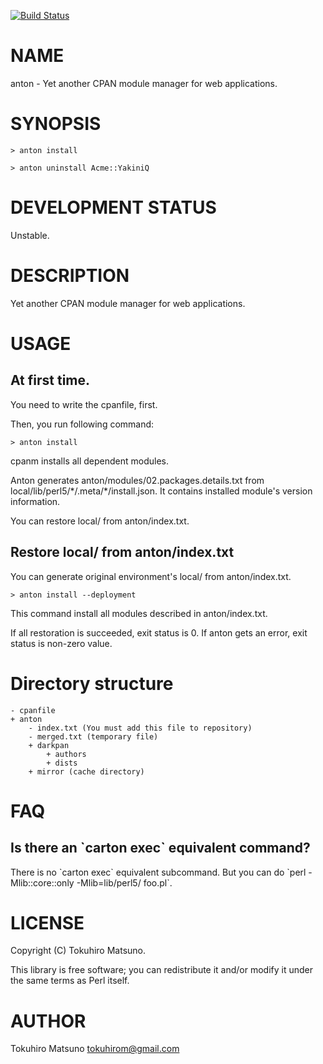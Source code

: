 [![Build Status](https://travis-ci.org/tokuhirom/anton.png?branch=master)](https://travis-ci.org/tokuhirom/anton)
# NAME

anton - Yet another CPAN module manager for web applications.

# SYNOPSIS

    > anton install

    > anton uninstall Acme::YakiniQ

# DEVELOPMENT STATUS

Unstable.

# DESCRIPTION

Yet another CPAN module manager for web applications.

# USAGE

## At first time.

You need to write the cpanfile, first.

Then, you run following command:

    > anton install

cpanm installs all dependent modules.

Anton generates anton/modules/02.packages.details.txt from local/lib/perl5/\*/.meta/\*/install.json.
It contains installed module's version information.

You can restore local/ from anton/index.txt.

## Restore local/ from anton/index.txt

You can generate original environment's local/ from anton/index.txt.

    > anton install --deployment

This command install all modules described in anton/index.txt.

If all restoration is succeeded, exit status is 0.
If anton gets an error, exit status is non-zero value.

# Directory structure

    - cpanfile
    + anton
        - index.txt (You must add this file to repository)
        - merged.txt (temporary file)
        + darkpan
            + authors
            + dists
        + mirror (cache directory)

# FAQ

## Is there an \`carton exec\` equivalent command?

There is no \`carton exec\` equivalent subcommand.
But you can do \`perl -Mlib::core::only -Mlib=lib/perl5/ foo.pl\`.

# LICENSE

Copyright (C) Tokuhiro Matsuno.

This library is free software; you can redistribute it and/or modify
it under the same terms as Perl itself.

# AUTHOR

Tokuhiro Matsuno <tokuhirom@gmail.com>
